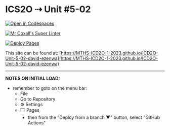 # ICS2O ⇢ Unit #5-02

[![Open in Codespaces](https://classroom.github.com/assets/launch-codespace-7f7980b617ed060a017424585567c406b6ee15c891e84e1186181d67ecf80aa0.svg)](https://classroom.github.com/open-in-codespaces?assignment_repo_id=14870016)

[![Mr Coxall's Super Linter](https://github.com/MTHS-ICD2O-1-2023/ICD2O-Unit-5-02-david-ezenwa/workflows/Mr%20Coxall's%20Super%20Linter/badge.svg)](https://github.com/MTHS-ICD2O-1-2023/ICD2O-Unit-5-02-david-ezenwa/actions)

[![Deploy Pages](https://github.com/MTHS-ICD2O-1-2023/ICD2O-Unit-5-02-david-ezenwa/workflows/Deploy%20Pages/badge.svg)](https://github.com/MTHS-ICD2O-1-2023/ICD2O-Unit-5-02-david-ezenwa/actions)

This site can be found at: [https://MTHS-ICD2O-1-2023.github.io/ICD2O-Unit-5-02-david-ezenwa](https://MTHS-ICD2O-1-2023.github.io/ICD2O-Unit-5-02-david-ezenwa)

---

**NOTES ON INITIAL LOAD:**
- remember to goto on the menu bar:
  - File
  - Go to Repository
  - ⚙ Settings
  - 🗔 Pages
    - then from the "Deploy from a branch ▼" button, select "GitHub Actions"
